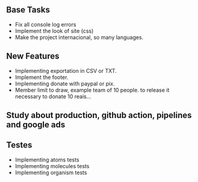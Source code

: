 ## Base Tasks

- Fix all console log errors
- Implement the look of site (css)
- Make the project internacional, so many languages.

## New Features

- Implementing exportation in CSV or TXT.
- Implement the footer.
- Implementing donate with paypal or pix.
- Member limit to draw, example team of 10 people. to release it necessary to donate 10 reais...

## Study about production, github action, pipelines and google ads

## Testes

- Implementing atoms tests
- Implementing molecules tests
- Implementing organism tests

